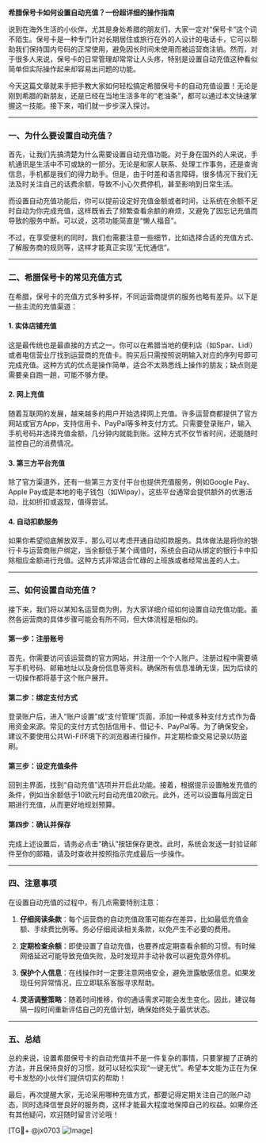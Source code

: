 **希腊保号卡如何设置自动充值？一份超详细的操作指南**

说到在海外生活的小伙伴，尤其是身处希腊的朋友们，大家一定对“保号卡”这个词不陌生。保号卡是一种专门针对长期居住或旅行在外的人设计的电话卡，它可以帮助我们保持国内号码的正常使用，避免因长时间未使用而被运营商注销。然而，对于很多人来说，保号卡的日常管理却常常让人头疼，特别是设置自动充值这种看似简单但实际操作起来却容易出问题的功能。

今天这篇文章就来手把手教大家如何轻松搞定希腊保号卡的自动充值设置！无论是刚到希腊的新朋友，还是已经在当地生活多年的“老油条”，都可以通过本文快速掌握这一技能。接下来，咱们就一步步深入探讨。

---

### **一、为什么要设置自动充值？**

首先，让我们先搞清楚为什么需要设置自动充值功能。对于身在国外的人来说，手机通讯是生活中不可或缺的一部分。无论是和家人联系、处理工作事务，还是查询信息，手机都是我们的得力助手。但是，由于时差和语言障碍，很多情况下我们无法及时关注自己的话费余额，导致不小心欠费停机，甚至影响到日常生活。

而设置自动充值功能后，你可以提前设定好充值金额或者时间，让系统在余额不足时自动为你完成充值，这样既省去了频繁查看余额的麻烦，又避免了因忘记充值而导致的服务中断。可以说，这项功能简直是“懒人福音”。

不过，在享受便利的同时，我们也需要注意一些细节，比如选择合适的充值方式、了解服务商的规则等，这样才能真正实现“无忧通信”。

---

### **二、希腊保号卡的常见充值方式**

在希腊，保号卡的充值方式多种多样，不同运营商提供的服务也略有差异。以下是一些主流的充值渠道：

#### **1. 实体店铺充值**
这是最传统也是最直接的方式之一。你可以在希腊当地的便利店（如Spar、Lidl）或者电信营业厅找到运营商的充值卡。购买后只需按照说明输入对应的序列号即可完成充值。这种方式的优点是操作简单，适合不太熟悉线上操作的朋友；缺点则是需要亲自跑一趟，可能不够方便。

#### **2. 网上充值**
随着互联网的发展，越来越多的用户开始选择网上充值。许多运营商都提供了官方网站或官方App，支持信用卡、PayPal等多种支付方式。只需要登录账户，输入手机号码并选择充值金额，几分钟内就能到账。这种方式不仅节省时间，还能随时监控自己的消费情况。

#### **3. 第三方平台充值**
除了官方渠道外，还有一些第三方支付平台也提供充值服务，例如Google Pay、Apple Pay或是本地的电子钱包（如Wipay）。这些平台通常会提供额外的优惠活动，比如折扣或返现，值得尝试。

#### **4. 自动扣款服务**
如果你希望彻底解放双手，那么可以考虑开通自动扣款服务。具体做法是将你的银行卡与运营商账户绑定，当余额低于某个阈值时，系统会自动从绑定的银行卡中扣除相应金额进行充值。这种方式非常适合忙碌的上班族或者经常出差的人士。

---

### **三、如何设置自动充值？**

接下来，我们将以某知名运营商为例，为大家详细介绍如何设置自动充值功能。虽然各运营商的具体步骤可能会有所不同，但大体流程是相似的。

#### **第一步：注册账号**
首先，你需要访问该运营商的官方网站，并注册一个个人账户。注册过程中需要填写手机号码、邮箱地址以及身份信息等资料。确保所有信息准确无误，因为后续的一切操作都将基于这个账户展开。

#### **第二步：绑定支付方式**
登录账户后，进入“账户设置”或“支付管理”页面，添加一种或多种支付方式作为备用资金来源。常见的支付方式包括信用卡、借记卡、PayPal等。为了确保安全，建议不要使用公共Wi-Fi环境下的浏览器进行操作，并定期检查交易记录以防盗刷。

#### **第三步：设定充值条件**
回到主界面，找到“自动充值”选项并开启此功能。接着，根据提示设置触发充值的条件，例如当余额低于10欧元时自动充值20欧元。此外，还可以设置每月固定日期进行充值，从而更好地规划预算。

#### **第四步：确认并保存**
完成上述设置后，请务必点击“确认”按钮保存更改。此时，系统会发送一封验证邮件至你的邮箱，请及时查收并按照指示完成最后一步操作。

---

### **四、注意事项**

在设置自动充值的过程中，有几点需要特别注意：

1. **仔细阅读条款**：每个运营商的自动充值政策可能存在差异，比如最低充值金额、手续费比例等。务必仔细阅读相关条款，以免产生不必要的费用。
   
2. **定期检查余额**：即使设置了自动充值，也要养成定期查看余额的习惯。有时候网络延迟可能导致充值失败，及时发现并手动补救可以避免意外停机。

3. **保护个人信息**：在线操作时一定要注意网络安全，避免泄露敏感信息。如果发现任何异常情况，应立即联系客服寻求帮助。

4. **灵活调整策略**：随着时间推移，你的通话需求可能会发生变化。因此，建议每隔一段时间重新评估自己的充值计划，确保始终处于最优状态。

---

### **五、总结**

总的来说，设置希腊保号卡的自动充值并不是一件复杂的事情，只要掌握了正确的方法，并且保持良好的习惯，就可以轻松实现“一键无忧”。希望本文能为正在为保号卡发愁的小伙伴们提供切实的帮助！

最后，再次提醒大家，无论采用哪种充值方式，都要记得定期关注自己的账户动态，同时选择信誉良好的服务商，这样才能最大程度地保障自己的权益。如果你还有其他疑问，欢迎随时留言讨论哦！

[TG💪+ @jx0703 ![Image](https://github.com/user-attachments/assets/dbca1d08-cadb-493c-b0ec-ad6f7a83f270)]